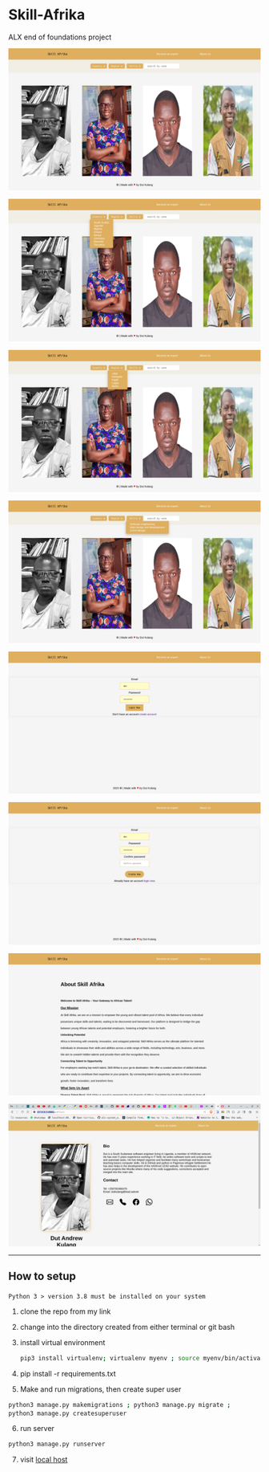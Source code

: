 # Skill-Afrika
ALX end of foundations project

![site review](preview_assets/Screenshot%20from%202023-09-06%2017-50-26.png)

![site review](preview_assets/Screenshot%20from%202023-09-06%2019-57-58.png)

![site review](preview_assets/Screenshot%20from%202023-09-06%2019-58-02.png)

![site review](preview_assets/Screenshot%20from%202023-09-06%2019-58-06.png)

![site review](preview_assets/Screenshot%20from%202023-09-06%2020-03-32.png)

![site review](preview_assets/Screenshot%20from%202023-09-06%2020-03-38.png)

![site review](preview_assets/Screenshot%20from%202023-09-07%2013-34-08.png)

![](preview_assets/Screenshot%20from%202023-09-06%2019-06-43.png)

---
## How to setup
 
`Python 3 > version 3.8 must be installed on your system`

1. clone the repo from my link

2. change into the directory created from either terminal or git bash

3. install virtual environment 

    ```sh
    pip3 install virtualenv; virtualenv myenv ; source myenv/bin/activate
    ```

 4. pip install -r requirements.txt

 5. Make and run migrations, then create super user

 ```sh
 python3 manage.py makemigrations ; python3 manage.py migrate ;
 python3 manage.py createsuperuser
 ```

 6. run server

 ```sh
python3 manage.py runserver 
 ```

 7. visit [local host](http://localhost:8000)